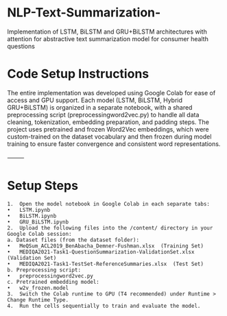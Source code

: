 # NLP-Text-Summarization-
Implementation of LSTM, BiLSTM and GRU+BiLSTM architectures with attention for abstractive text summarization model for consumer health questions 

# Code Setup Instructions
The entire implementation was developed using Google Colab for ease of access and GPU support. Each model (LSTM, BiLSTM, Hybrid GRU+BiLSTM) is organized in a separate notebook, with a shared preprocessing script (preprocessingword2vec.py) to handle all data cleaning, tokenization, embedding preparation, and padding steps.
The project uses pretrained and frozen Word2Vec embeddings, which were custom-trained on the dataset vocabulary and then frozen during model training to ensure faster convergence and consistent word representations.

⸻

# Setup Steps
	1.	Open the model notebook in Google Colab in each separate tabs:
	•	LSTM.ipynb
	•	BiLSTM.ipynb
	•	GRU_BiLSTM.ipynb
	2.	Upload the following files into the /content/ directory in your Google Colab session:
	a. Dataset files (from the dataset folder):
	•	MeQSum_ACL2019_BenAbacha_Demner-Fushman.xlsx  (Training Set)
	•	MEDIQA2021-Task1-QuestionSummarization-ValidationSet.xlsx  (Validation Set)
	•	MEDIQA2021-Task1-TestSet-ReferenceSummaries.xlsx  (Test Set)
	b. Preprocessing script:
	•	preprocessingword2vec.py
	c. Pretrained embedding model:
	•	w2v_frozen.model
	3.	Switch the Colab runtime to GPU (T4 recommended) under Runtime > Change Runtime Type.
	4.	Run the cells sequentially to train and evaluate the model.

